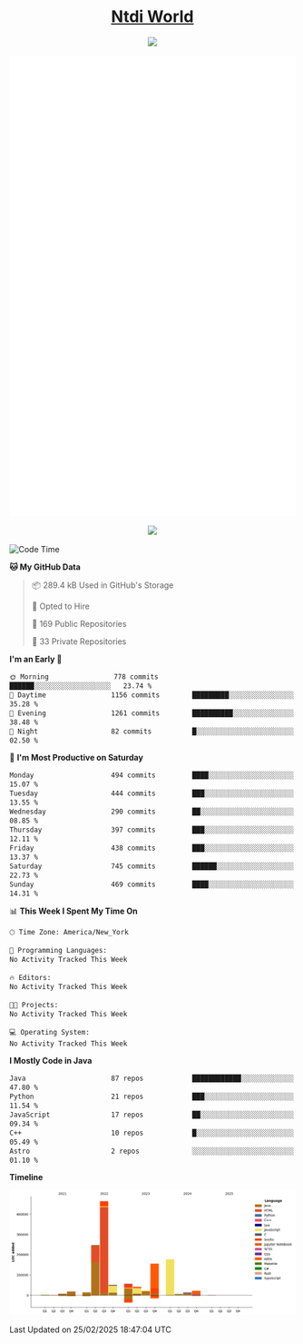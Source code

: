 <h1 align="center"><a href="https://www.ntdi.world">Ntdi World</a></h1>
<p align="center">
  <a href="https://github.com/n-tdi"><img src="https://readme-typing-svg.herokuapp.com?lines=FullStack+Developer;Web+Developer;Open-Source+Enthusiast;Java+Developer;Spigot-API%20Developer;&center=true&width=500&height=50"></a>
</p>

<div align="center">
  <img src="/github-metrics.svg"></img>
  
  <img src="https://komarev.com/ghpvc/?username=n-tdi&color=green"></img>
</div>

<!-- May use later.. idk -->
<!-- <a href="http://www.github.com/n-tdi"><img src="https://github-readme-stats.vercel.app/api?username=n-tdi&show_icons=true&hide=&count_private=true&title_color=0891b2&text_color=ffffff&icon_color=0891b2&bg_color=1c1917&hide_border=true&show_icons=true" alt="n-tdi's GitHub stats" /></a> -->

<!--START_SECTION:waka-->
![Code Time](http://img.shields.io/badge/Code%20Time-324%20hrs%2046%20mins-blue)

**🐱 My GitHub Data** 

> 📦 289.4 kB Used in GitHub's Storage 
 > 
> 💼 Opted to Hire
 > 
> 📜 169 Public Repositories 
 > 
> 🔑 33 Private Repositories 
 > 
**I'm an Early 🐤** 

```text
🌞 Morning                778 commits         ██████░░░░░░░░░░░░░░░░░░░   23.74 % 
🌆 Daytime                1156 commits        █████████░░░░░░░░░░░░░░░░   35.28 % 
🌃 Evening                1261 commits        ██████████░░░░░░░░░░░░░░░   38.48 % 
🌙 Night                  82 commits          █░░░░░░░░░░░░░░░░░░░░░░░░   02.50 % 
```
📅 **I'm Most Productive on Saturday** 

```text
Monday                   494 commits         ████░░░░░░░░░░░░░░░░░░░░░   15.07 % 
Tuesday                  444 commits         ███░░░░░░░░░░░░░░░░░░░░░░   13.55 % 
Wednesday                290 commits         ██░░░░░░░░░░░░░░░░░░░░░░░   08.85 % 
Thursday                 397 commits         ███░░░░░░░░░░░░░░░░░░░░░░   12.11 % 
Friday                   438 commits         ███░░░░░░░░░░░░░░░░░░░░░░   13.37 % 
Saturday                 745 commits         ██████░░░░░░░░░░░░░░░░░░░   22.73 % 
Sunday                   469 commits         ████░░░░░░░░░░░░░░░░░░░░░   14.31 % 
```


📊 **This Week I Spent My Time On** 

```text
🕑︎ Time Zone: America/New_York

💬 Programming Languages: 
No Activity Tracked This Week

🔥 Editors: 
No Activity Tracked This Week

🐱‍💻 Projects: 
No Activity Tracked This Week

💻 Operating System: 
No Activity Tracked This Week
```

**I Mostly Code in Java** 

```text
Java                     87 repos            ████████████░░░░░░░░░░░░░   47.80 % 
Python                   21 repos            ███░░░░░░░░░░░░░░░░░░░░░░   11.54 % 
JavaScript               17 repos            ██░░░░░░░░░░░░░░░░░░░░░░░   09.34 % 
C++                      10 repos            █░░░░░░░░░░░░░░░░░░░░░░░░   05.49 % 
Astro                    2 repos             ░░░░░░░░░░░░░░░░░░░░░░░░░   01.10 % 
```



**Timeline**

![Lines of Code chart](https://raw.githubusercontent.com/n-tdi/n-tdi/main/assets/bar_graph.png)


 Last Updated on 25/02/2025 18:47:04 UTC
<!--END_SECTION:waka-->

